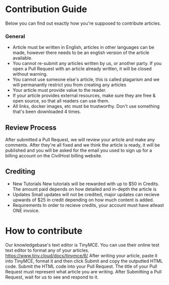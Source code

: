 # Contribution Guide

Below you can find out exactly how you're supposed to contribute articles.

### General

- Article must be written in English, articles in other languages can be made, however there needs to be an english version of the article available.
- You cannot re-submit any articles written by us, or another party. If you open a Pull Request with an article already written, it will be closed without warning.
- You cannot use someone else's article, this is called plagarism and we will permanantly restrict you from creating any articles
- Your article must provide value to the reader.
- If your article provides external resources, make sure they are free & open source, so that all readers can use them.
- All links, docker images, etc must be trustworthy. Don't use something that's been downloaded 4 times.


## Review Process

After submitted a Pull Request, we will review your article and make any comments. After they're all fixed and we think the article is ready, it will be published and you will be asked for the email you used to sign up for a billing account on the CivilHost billing website.

## Crediting

- New Tutorials
  New tutorials will be rewarded with up to $50 in Credits. The amount paid depends on how detailed and in-depth the article is
- Updates
  Small updates will not be credited, major updates can recieve upwards of $25 in credit depending on how much content is added.
- Requirements
  In order to recieve credits, your account must have atleast ONE invoice.

# How to contribute

Our knowledgebase's text editor is TinyMCE. You can use their online test text editor to format any of your articles. https://www.tiny.cloud/docs/tinymce/6/
After writing your article, paste it into TinyMCE, format it and then click Submit and copy the outputted HTML code. 
Submit the HTML code into your Pull Request. The title of your Pull Request must represent what article you are writing. 
After Submitting a Pull Request, wait for us to see and respond to it. 
